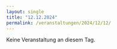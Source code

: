 ```yaml
---
layout: single
title: "12.12.2024"
permalink: /veranstaltungen/2024/12/12/
---
```


Keine Veranstaltung an diesem Tag.
